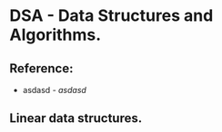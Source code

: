 # DSA - Data Structures and Algorithms.

## Reference:
* asdasd - _asdasd_

## Linear data structures.
